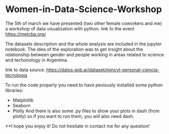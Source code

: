 # Women-in-Data-Science-Workshop
The 5th of march we have presented (two other female coworkers and me) a workshop of data visualization with python. 
link to the event https://metcba.org/

The datasets description and the whole analysis are included in the jupyter notebook. 
The idea of the exploration was to get insight about the relationship between gender and people working in areas related to science and techonology in Argentina. 

link to data source: https://datos.gob.ar/dataset/mincyt-personal-ciencia-tecnologia 

To run the code properly you need to have peviously installed some python libraries: 
- Matplotlib
- Seaborn 
- Plotly 
And there is also some .py files to show your plots in dash (from plotly) so if you want to run them, you will also need dash.

**I hope you enjoy it! 
Do not hesitate in contact me for any question!
